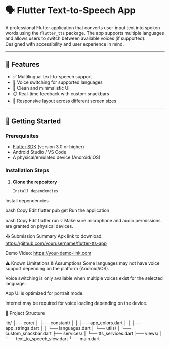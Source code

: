 # 🗣️ Flutter Text-to-Speech App

A professional Flutter application that converts user-input text into spoken words using the `flutter_tts` package. The app supports multiple languages and allows users to switch between available voices (if supported). Designed with accessibility and user experience in mind.

---

## 📲 Features

- ✅ Multilingual text-to-speech support
- 🔁 Voice switching for supported languages
- 📝 Clean and minimalistic UI
- 📋 Real-time feedback with custom snackbars
- 📱 Responsive layout across different screen sizes

---

## 🚀 Getting Started

### Prerequisites

- [Flutter SDK](https://flutter.dev/docs/get-started/install) (version 3.0 or higher)
- Android Studio / VS Code
- A physical/emulated device (Android/iOS)

### Installation Steps

1. **Clone the repository**
   ```bash
   Install dependencies

Install dependencies

bash
Copy
Edit
flutter pub get
Run the application

bash
Copy
Edit
flutter run
💡 Make sure microphone and audio permissions are granted on physical devices.

📤 Submission Summary
Apk link to download: https://github.com/yourusername/flutter-tts-app

Demo Video: https://your-demo-link.com

⚠️ Known Limitations & Assumptions
Some languages may not have voice support depending on the platform (Android/iOS).

Voice switching is only available when multiple voices exist for the selected language.

App UI is optimized for portrait mode.

Internet may be required for voice loading depending on the device.

📁 Project Structure

lib/
├── core/
│   ├── constant/
│   │   ├── app_colors.dart
│   │   ├── app_strings.dart
│   │   └── languages.dart
│   └── utils/
│       └── custom_snackbar.dart
├── services/
│   └── tts_services.dart
├── views/
│   └── text_to_speech_view.dart
└── main.dart
